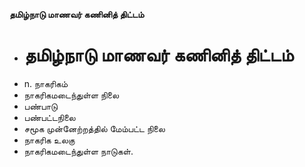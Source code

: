**தமிழ்நாடு மாணவர் கணினித் திட்டம்**
- # தமிழ்நாடு மாணவர் கணினித் திட்டம்
- n. நாகரிகம்
- நாகரிகமடைந்துள்ள நிலை
- பண்பாடு
- பண்பட்டநிலை
- சமூக முன்னேற்றத்தில் மேம்பட்ட நிலை
- நாகரிக உலகு
- நாகரிகமடைந்துள்ள நாடுகள்.

